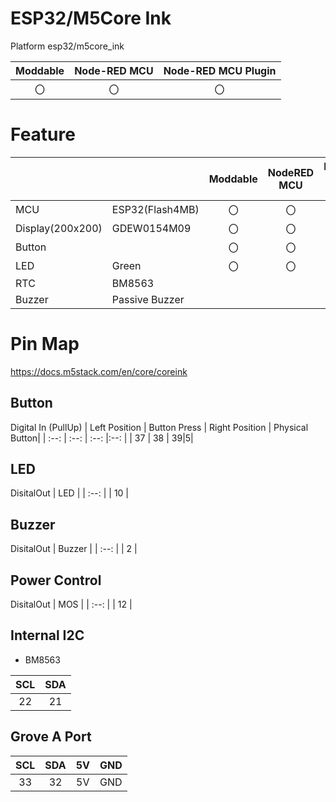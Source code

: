 # ESP32/M5Core Ink
Platform esp32/m5core_ink

|Moddable|Node-RED MCU|Node-RED MCU Plugin|
|:--:|:--:|:--:|
|〇|〇|〇|

# Feature
| | | Moddable | NodeRED MCU | NodeRED MCU Plugin|
|:--|:--|:--: |:--: |:--:|
| MCU | ESP32(Flash4MB) | 〇 | 〇 | 〇 |  
| Display(200x200) | GDEW0154M09 | 〇   | 〇   | 〇   |
| Button|| 〇   | 〇   | 〇   |
|LED|Green| 〇   | 〇   | 〇   |
|RTC|BM8563|   |   |   |
|Buzzer|Passive Buzzer||||

# Pin Map
https://docs.m5stack.com/en/core/coreink

## Button
Digital In (PullUp)
| Left Position | Button Press | Right Position | Physical Button|
| :--: | :--: | :--: |:--: |
| 37  | 38 | 39|5|

## LED
DisitalOut
| LED |
| :--: |
| 10  |

## Buzzer
DisitalOut
| Buzzer |
| :--: |
| 2  |

## Power Control
DisitalOut
| MOS |
| :--: |
| 12  |

## Internal I2C
- BM8563

| SCL | SDA |
| :-: | :-: |
| 22  | 21  |

## Grove A Port
| SCL | SDA | 5V  | GND |
| :-: | :-: | :-: | :-: |
| 33  | 32  | 5V  | GND |
